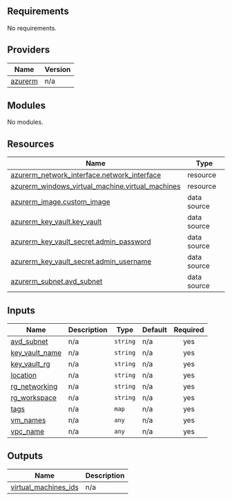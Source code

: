 <!-- BEGIN_TF_DOCS -->
## Requirements

No requirements.

## Providers

| Name | Version |
|------|---------|
| <a name="provider_azurerm"></a> [azurerm](#provider\_azurerm) | n/a |

## Modules

No modules.

## Resources

| Name | Type |
|------|------|
| [azurerm_network_interface.network_interface](https://registry.terraform.io/providers/hashicorp/azurerm/latest/docs/resources/network_interface) | resource |
| [azurerm_windows_virtual_machine.virtual_machines](https://registry.terraform.io/providers/hashicorp/azurerm/latest/docs/resources/windows_virtual_machine) | resource |
| [azurerm_image.custom_image](https://registry.terraform.io/providers/hashicorp/azurerm/latest/docs/data-sources/image) | data source |
| [azurerm_key_vault.key_vault](https://registry.terraform.io/providers/hashicorp/azurerm/latest/docs/data-sources/key_vault) | data source |
| [azurerm_key_vault_secret.admin_password](https://registry.terraform.io/providers/hashicorp/azurerm/latest/docs/data-sources/key_vault_secret) | data source |
| [azurerm_key_vault_secret.admin_username](https://registry.terraform.io/providers/hashicorp/azurerm/latest/docs/data-sources/key_vault_secret) | data source |
| [azurerm_subnet.avd_subnet](https://registry.terraform.io/providers/hashicorp/azurerm/latest/docs/data-sources/subnet) | data source |

## Inputs

| Name | Description | Type | Default | Required |
|------|-------------|------|---------|:--------:|
| <a name="input_avd_subnet"></a> [avd\_subnet](#input\_avd\_subnet) | n/a | `string` | n/a | yes |
| <a name="input_key_vault_name"></a> [key\_vault\_name](#input\_key\_vault\_name) | n/a | `string` | n/a | yes |
| <a name="input_key_vault_rg"></a> [key\_vault\_rg](#input\_key\_vault\_rg) | n/a | `string` | n/a | yes |
| <a name="input_location"></a> [location](#input\_location) | n/a | `string` | n/a | yes |
| <a name="input_rg_networking"></a> [rg\_networking](#input\_rg\_networking) | n/a | `string` | n/a | yes |
| <a name="input_rg_workspace"></a> [rg\_workspace](#input\_rg\_workspace) | n/a | `string` | n/a | yes |
| <a name="input_tags"></a> [tags](#input\_tags) | n/a | `map` | n/a | yes |
| <a name="input_vm_names"></a> [vm\_names](#input\_vm\_names) | n/a | `any` | n/a | yes |
| <a name="input_vpc_name"></a> [vpc\_name](#input\_vpc\_name) | n/a | `any` | n/a | yes |

## Outputs

| Name | Description |
|------|-------------|
| <a name="output_virtual_machines_ids"></a> [virtual\_machines\_ids](#output\_virtual\_machines\_ids) | n/a |
<!-- END_TF_DOCS -->